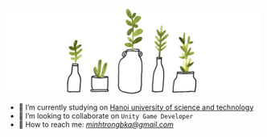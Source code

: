 ![](image/tree.jpg) 

- 🔭 I’m currently studying on [Hanoi university of science and technology](https://www.hust.edu.vn/)
- 👯 I’m looking to collaborate on `Unity Game Developer`
- 💬 How to reach me: *minhtrongbka@gmail.com*
